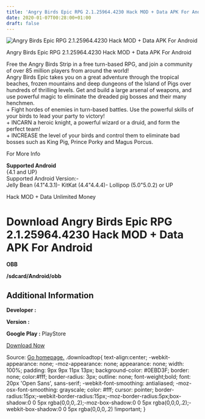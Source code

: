 ```yaml
---
title: 'Angry Birds Epic RPG 2.1.25964.4230 Hack MOD + Data APK For Android'
date: 2020-01-07T00:28:00+01:00
draft: false
---
```


![Angry Birds Epic RPG 2.1.25964.4230 Hack MOD + Data APK For Android](https://i0.wp.com/apkhome.net/wp-content/uploads/2017/06/Angry-Birds-Epic-RPG-2.1.25964.4230.png "Angry Birds Epic RPG 2.1.25964.4230 Hack MOD + Data APK For Android")

  

Angry Birds Epic RPG 2.1.25964.4230 Hack MOD + Data APK For Android

Free the Angry Birds Strip in a free turn-based RPG, and join a community of over 85 million players from around the world!  
Angry Birds Epic takes you on a great adventure through the tropical beaches, frozen mountains and deep dungeons of the Island of Pigs over hundreds of thrilling levels. Get and build a large arsenal of weapons, and use powerful magic to eliminate the dreaded pig bosses and their many henchmen.  
\+ Fight hordes of enemies in turn-based battles. Use the powerful skills of your birds to lead your party to victory!  
\+ INCARN a heroic knight, a powerful wizard or a druid, and form the perfect team!  
\+ INCREASE the level of your birds and control them to eliminate bad bosses such as King Pig, Prince Porky and Magus Porcus.

For More Info

**Supported Android**  
{4.1 and UP}  
Supported Android Version:-  
Jelly Bean (4.1"4.3.1)- KitKat (4.4"4.4.4)- Lollipop (5.0"5.0.2) or UP

Hack MOD + Data Unlimited Money

Download Angry Birds Epic RPG 2.1.25964.4230 Hack MOD + Data APK For Android
============================================================================

**OBB**

**/sdcard/Android/obb**

Additional Information
----------------------

**Developer :**

**Version :**

**Google Play :** PlayStore

  

[Download Now](https://store4app.co/post/angry-birds-epic-rpg-2-1-25964-4230-hack-mod-data-apk-for-android_1573671949)

  
Source: [Go homepage.](https://store4app.co/post/angry-birds-epic-rpg-2-1-25964-4230-hack-mod-data-apk-for-android_1573671949) .downloadtop{ text-align:center; -webkit-appearance: none; -moz-appearance: none; appearance: none; width: 100%; padding: 9px 9px 11px 13px; background-color: #0EBD3F; border: none; color:#fff; border-radius: 3px; outline: none; font-weight;bold; font: 20px 'Open Sans', sans-serif; -webkit-font-smoothing: antialiased; -moz-osx-font-smoothing: grayscale; color: #fff; cursor: pointer; border-radius:15px;-webkit-border-radius:15px;-moz-border-radius:5px;box-shadow:0 0 5px rgba(0,0,0,.2);-moz-box-shadow:0 0 5px rgba(0,0,0,.2);-webkit-box-shadow:0 0 5px rgba(0,0,0,.2) !important; }